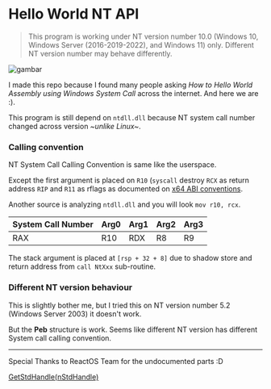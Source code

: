 # Hello World NT API

> This program is working under NT version number 10.0 (Windows 10, Windows Server (2016-2019-2022), and Windows 11) only. Different NT version number may behave differently.

![gambar](https://user-images.githubusercontent.com/86765295/208801010-ce0c49d5-9c6c-4c4d-b470-9eb6a3be9b0d.png)

I made this repo because I found many people asking _How to Hello World Assembly using Windows System Call_ across the internet. And here we are :).

This program is still depend on `ntdll.dll` because NT system call number changed across version _~unlike Linux~_.

### Calling convention
NT System Call Calling Convention is same like the userspace.

Except the first argument is placed on `R10` (`syscall` destroy `RCX` as return address `RIP` and `R11` as rflags as documented on [x64 ABI conventions](https://learn.microsoft.com/en-us/cpp/build/x64-software-conventions?view=msvc-170#register-volatility-and-preservation). 

Another source is analyzing `ntdll.dll` and you will look `mov r10, rcx`.

| System Call Number | Arg0 | Arg1 | Arg2 | Arg3 |
| ------------------ | ---- | ---- | ---- | ---- |
| RAX | R10 | RDX | R8 | R9 |

The stack argument is placed at `[rsp + 32 + 8]` due to shadow store and return address from `call NtXxx` sub-routine.

### Different NT version behaviour

This is slightly bother me, but I tried this on NT version number 5.2 (Windows Server 2003) it doesn't work.

But the **Peb** structure is work. Seems like different NT version has different System call calling convention.

-------

Special Thanks to ReactOS Team for the undocumented parts :D

[GetStdHandle(nStdHandle)](https://doxygen.reactos.org/df/d28/dll_2win32_2kernel32_2client_2console_2console_8c_source.html#l01170)

